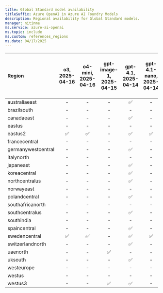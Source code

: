 ```yaml
---
title: Global Standard model availability
titleSuffix: Azure OpenAI in Azure AI Foundry Models
description: Regional availability for Global Standard models.
manager: nitinme
ms.service: azure-ai-openai
ms.topic: include
ms.custom: references_regions
ms.date: 04/17/2025
---
```



| **Region**     | **o3**, **2025-04-16**   | **o4-mini**, **2025-04-16**   | **gpt-image-1**, **2025-04-15**   | **gpt-4.1**, **2025-04-14**   | **gpt-4.1-nano**, **2025-04-14**   | **gpt-4.1-mini**, **2025-04-14**   | **computer-use-preview**, **2025-03-11**   | **gpt-4.5-preview**, **2025-02-27**   | **o3-mini**, **2025-01-31**   | **o1**, **2024-12-17**   | **o1-preview**, **2024-09-12**   | **o1-mini**, **2024-09-12**   | **gpt-4o**, **2024-05-13**   | **gpt-4o**, **2024-08-06**   | **gpt-4o**, **2024-11-20**   | **gpt-4o-mini**, **2024-07-18**   | **gpt-4**, **turbo-2024-04-09**   | **text-embedding-3-small**, **1**   | **text-embedding-3-large**, **1**   | **text-embedding-ada-002**, **2**   | **gpt-4o-realtime-preview**, **2024-12-17**   | **gpt-4o-audio-preview**, **2024-12-17**   | **gpt-4o-mini-realtime-preview**, **2024-12-17**   | **gpt-4o-mini-audio-preview**, **2024-12-17**   | **gpt-4o-transcribe**, **2025-03-20**   | **gpt-4o-mini-tts**, **2025-03-20**   | **gpt-4o-mini-transcribe**, **2025-03-20**   |
|:-------------------|:----------------------:|:---------------------------:|:-------------------------------:|:---------------------------:|:--------------------------------:|:--------------------------------:|:----------------------------------------:|:-----------------------------------:|:---------------------------:|:----------------------:|:------------------------------:|:---------------------------:|:--------------------------:|:--------------------------:|:--------------------------:|:-------------------------------:|:-------------------------------:|:---------------------------------:|:---------------------------------:|:---------------------------------:|:-------------------------------------------:|:----------------------------------------:|:------------------------------------------------:|:---------------------------------------------:|:-------------------------------------:|:-----------------------------------:|:------------------------------------------:|
| australiaeast      | -                  | -                       | -                           | ✅                        | -                            | -                            | -                                    | -                               | ✅                        | -                  | -                          | -                       | ✅                       | ✅                       | ✅                       | ✅                            | ✅                            | ✅                              | ✅                              | ✅                              | -                                       | -                                    | -                                            | -                                         | -                                 | -                               | -                                      |
| brazilsouth        | -                  | -                       | -                           | -                       | -                            | -                            | -                                    | -                               | ✅                        | ✅                   | -                          | -                       | ✅                       | ✅                       | ✅                       | ✅                            | ✅                            | ✅                              | ✅                              | ✅                              | -                                       | -                                    | -                                            | -                                         | -                                 | -                               | -                                      |
| canadaeast         | -                  | -                       | -                           | ✅                        | -                            | -                            | -                                    | -                               | ✅                        | ✅                   | -                          | -                       | ✅                       | ✅                       | ✅                       | ✅                            | ✅                            | ✅                              | ✅                              | ✅                              | -                                       | -                                    | -                                            | -                                         | -                                 | -                               | -                                      |
| eastus             | -                  | -                       | -                           | -                       | -                            | -                            | -                                    | -                               | ✅                        | ✅                   | ✅                           | ✅                        | ✅                       | ✅                       | ✅                       | ✅                            | ✅                            | ✅                              | ✅                              | ✅                              | -                                       | -                                    | -                                            | ✅                                          | -                                 | -                               | -                                      |
| eastus2            | ✅                   | ✅                        | -                           | ✅                        | ✅                             | ✅                             | ✅                                     | ✅                                | ✅                        | ✅                   | ✅                           | ✅                        | ✅                       | ✅                       | ✅                       | ✅                            | ✅                            | ✅                              | ✅                              | ✅                              | ✅                                        | ✅                                     | ✅                                             | ✅                                          | ✅                                  | ✅                                | ✅                                       |
| francecentral      | -                  | -                       | -                           | -                       | -                            | -                            | -                                    | -                               | ✅                        | ✅                   | -                          | -                       | ✅                       | ✅                       | ✅                       | ✅                            | ✅                            | ✅                              | ✅                              | ✅                              | -                                       | -                                    | -                                            | -                                         | -                                 | -                               | -                                      |
| germanywestcentral | -                  | -                       | -                           | ✅                        | -                            | -                            | -                                    | -                               | ✅                        | ✅                   | -                          | -                       | ✅                       | ✅                       | ✅                       | ✅                            | ✅                            | ✅                              | ✅                              | ✅                              | -                                       | -                                    | -                                            | -                                         | -                                 | -                               | -                                      |
| italynorth         | -                  | -                       | -                           | -                       | -                            | -                            | -                                    | -                               | ✅                        | ✅                   | -                          | -                       | -                      | -                      | ✅                       | ✅                            | -                           | ✅                              | ✅                              | ✅                              | -                                       | -                                    | -                                            | -                                         | -                                 | -                               | -                                      |
| japaneast          | -                  | -                       | -                           | ✅                        | -                            | -                            | -                                    | -                               | ✅                        | ✅                   | -                          | -                       | ✅                       | ✅                       | ✅                       | ✅                            | ✅                            | ✅                              | ✅                              | ✅                              | -                                       | -                                    | -                                            | -                                         | -                                 | -                               | -                                      |
| koreacentral       | -                  | -                       | -                           | ✅                        | -                            | -                            | -                                    | -                               | ✅                        | ✅                   | -                          | -                       | ✅                       | ✅                       | ✅                       | ✅                            | ✅                            | ✅                              | ✅                              | ✅                              | -                                       | -                                    | -                                            | -                                         | -                                 | -                               | -                                      |
| northcentralus     | -                  | -                       | -                           | ✅                        | -                            | -                            | -                                    | -                               | ✅                        | ✅                   | ✅                           | ✅                        | ✅                       | ✅                       | ✅                       | ✅                            | ✅                            | ✅                              | ✅                              | ✅                              | -                                       | -                                    | -                                            | -                                         | -                                 | -                               | -                                      |
| norwayeast         | -                  | -                       | -                           | -                       | -                            | -                            | -                                    | -                               | ✅                        | ✅                   | -                          | -                       | ✅                       | ✅                       | ✅                       | ✅                            | ✅                            | ✅                              | ✅                              | ✅                              | -                                       | -                                    | -                                            | -                                         | -                                 | -                               | -                                      |
| polandcentral      | -                  | -                       | -                           | ✅                        | -                            | -                            | -                                    | -                               | ✅                        | ✅                   | -                          | -                       | ✅                       | ✅                       | ✅                       | ✅                            | ✅                            | ✅                              | ✅                              | ✅                              | -                                       | -                                    | -                                            | -                                         | -                                 | -                               | -                                      |
| southafricanorth   | -                  | -                       | -                           | -                       | -                            | -                            | -                                    | -                               | ✅                        | ✅                   | -                          | -                       | ✅                       | ✅                       | ✅                       | ✅                            | ✅                            | ✅                              | ✅                              | ✅                              | -                                       | -                                    | -                                            | -                                         | -                                 | -                               | -                                      |
| southcentralus     | -                  | -                       | -                           | ✅                        | -                            | -                            | -                                    | -                               | ✅                        | ✅                   | ✅                           | ✅                        | ✅                       | ✅                       | ✅                       | ✅                            | ✅                            | ✅                              | ✅                              | ✅                              | -                                       | -                                    | -                                            | -                                         | -                                 | -                               | -                                      |
| southindia         | -                  | -                       | -                           | -                       | -                            | -                            | ✅                                     | -                               | ✅                        | ✅                   | -                          | -                       | ✅                       | ✅                       | ✅                       | ✅                            | ✅                            | ✅                              | ✅                              | ✅                              | -                                       | -                                    | -                                            | -                                         | -                                 | -                               | -                                      |
| spaincentral       | -                  | -                       | -                           | ✅                        | -                            | -                            | -                                    | -                               | ✅                        | ✅                   | -                          | -                       | ✅                       | ✅                       | ✅                       | ✅                            | ✅                            | ✅                              | ✅                              | ✅                              | -                                       | -                                    | -                                            | -                                         | -                                 | -                               | -                                      |
| swedencentral      | ✅                   | ✅                        | -                           | ✅                        | ✅                             | ✅                             | ✅                                     | ✅                                | ✅                        | ✅                   | ✅                           | ✅                        | ✅                       | ✅                       | ✅                       | ✅                            | ✅                            | ✅                              | ✅                              | ✅                              | ✅                                        | ✅                                     | ✅                                             | -                                         | ✅                                  | -                               | ✅                                       |
| switzerlandnorth   | -                  | -                       | -                           | ✅                        | -                            | -                            | -                                    | -                               | ✅                        | ✅                   | -                          | -                       | ✅                       | ✅                       | ✅                       | ✅                            | ✅                            | ✅                              | ✅                              | ✅                              | -                                       | -                                    | -                                            | -                                         | -                                 | -                               | -                                      |
| uaenorth           | -                  | -                       | ✅                            | -                       | -                            | -                            | -                                    | -                               | ✅                        | ✅                   | -                          | -                       | ✅                       | ✅                       | ✅                       | ✅                            | ✅                            | ✅                              | ✅                              | ✅                              | -                                       | -                                    | -                                            | -                                         | -                                 | -                               | -                                      |
| uksouth            | -                  | -                       | -                           | ✅                        | -                            | -                            | -                                    | -                               | ✅                        | ✅                   | -                          | -                       | ✅                       | ✅                       | ✅                       | ✅                            | ✅                            | ✅                              | ✅                              | ✅                              | -                                       | -                                    | -                                            | -                                         | -                                 | -                               | -                                      |
| westeurope         | -                  | -                       | -                           | -                       | -                            | -                            | -                                    | -                               | ✅                        | ✅                   | -                          | -                       | ✅                       | ✅                       | ✅                       | ✅                            | ✅                            | ✅                              | ✅                              | ✅                              | -                                       | -                                    | -                                            | -                                         | -                                 | -                               | -                                      |
| westus             | -                  | -                       | -                           | -                       | -                            | -                            | -                                    | -                               | ✅                        | ✅                   | ✅                           | ✅                        | ✅                       | ✅                       | ✅                       | ✅                            | ✅                            | ✅                              | ✅                              | ✅                              | -                                       | -                                    | -                                            | -                                         | -                                 | -                               | -                                      |
| westus3            | -                  | -                       | ✅                            | ✅                        | -                            | -                            | -                                    | -                               | ✅                        | ✅                   | ✅                           | ✅                        | ✅                       | ✅                       | ✅                       | ✅                            | ✅                            | ✅                              | ✅                              | ✅                              | -                                       | -                                    | -                                            | -                                         | -                                 | -                               | -                                      |
